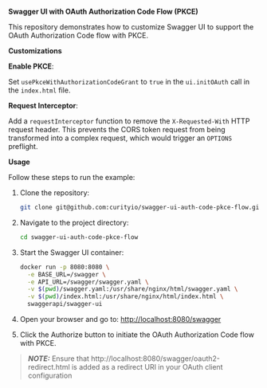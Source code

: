 **Swagger UI with OAuth Authorization Code Flow (PKCE)**

This repository demonstrates how to customize Swagger UI to support the OAuth Authorization Code flow with PKCE.

**Customizations**

**Enable PKCE**:

Set `usePkceWithAuthorizationCodeGrant` to `true` in the `ui.initOAuth` call in the `index.html` file.

**Request Interceptor**:

Add a `requestInterceptor` function to remove the `X-Requested-With` HTTP request header. This prevents the CORS token request from being transformed into a complex request, which would trigger an `OPTIONS` preflight.


**Usage**

Follow these steps to run the example:

1. Clone the repository:
    ```bash
    git clone git@github.com:curityio/swagger-ui-auth-code-pkce-flow.git
    ```

2. Navigate to the project directory:
    ```bash
    cd swagger-ui-auth-code-pkce-flow
    ```

3. Start the Swagger UI container:
    ```bash
    docker run -p 8080:8080 \
      -e BASE_URL=/swagger \
      -e API_URL=/swagger/swagger.yaml \
      -v $(pwd)/swagger.yaml:/usr/share/nginx/html/swagger.yaml \
      -v $(pwd)/index.html:/usr/share/nginx/html/index.html \
      swaggerapi/swagger-ui
    ```

4. Open your browser and go to:
    [http://localhost:8080/swagger](http://localhost:8080/swagger)

5. Click the Authorize button to initiate the OAuth Authorization Code flow with PKCE.

> **_NOTE:_** Ensure that http://localhost:8080/swagger/oauth2-redirect.html is added as a redirect URI in your OAuth client configuration